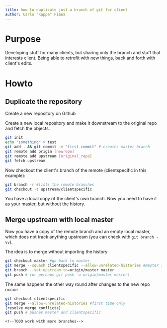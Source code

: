 ```yaml
---
title: how to duplicate just a branch of git for client
author: Carlo "Kappa" Piana
---
```


# Purpose

Developing stuff for many clients, but sharing only the branch and stuff that interests client. Being able to retrofit with new things, back and forth with client's edits.

# Howto

## Duplicate the repository

Create a new repository on Github

Create a new local repository and make it downstream to the original repo and fetch the objects.

```bash
git init
echo "something" > test
git add . && git commit -m "first commit" # creates master branch
git remote add origin [newrepo]
git remote add upstream [original_repo]
git fetch upstream
```


Now checkout the client's branch of the remote (clientspecific in this example):

```bash
git branch -r #lists the remote branches
git checkout -t upstream/clientspecific
```

You have a local copy of the client's own branch. Now you need to have it as your master, but without the history.

## Merge upstream with local master

Now you have a copy of the remote branch and an empty local master, which does not track anything upstream (you can check with `git branch -vv`).

The idea is to merge without importing the history

```bash
git checkout master #go back to master
git merge --squash clientspecific --allow-unrelated-histories #master is synced with clientspecific, no history.
git branch --set-upstream-to=origin/master master
git push # (or perhaps git push -u origin/master master)
```

The same happens the other way round after changes to the new repo occur:

```bash
git checkout clientspecific
git merge --allow-unrelated-histories #first time only
[resolve merge conflicts]
git push # pushes master and clientspecific
```

`<!--TODO work with more branches-->`
